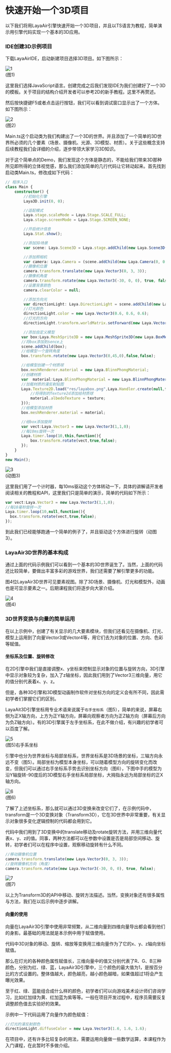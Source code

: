 # 快速开始一个3D项目

以下我们将用LayaAir引擎快速开始一个3D项目，并且以TS语言为教程，简单演示用引擎代码实现一个基本的3D应用。

### IDE创建3D示例项目

下载LayaAirIDE，启动新建项目选择3D项目。如下图所示：

![1](img/1.png)</br>(图1)

这里我们选择JavaScript语言。创建完成之后我们发现IDE为我们创建好了一个3D的模板。关于项目的结构介绍开发者可以参考2D的新手教程。这里不再赘述。

然后按快捷键F5或者点击运行按钮，我们可以看到调试窗口显示出了一个方体。如下图所示：

![2](img/2.png)</br>(图2)

Main.ts这个启动类为我们构建出了一个3D的世界。并且添加了一个简单的3D世界所必须的几个要素（场景、摄像机、光源、3D模型、材质）。关于这些概念支持后续教程我们会详细的介绍，逐步带领大家学习3D知识。

对于这个简单点的Demo，我们发现这个方体是静态的，不能给我们带来3D那种所见即所得的立体视觉感，那么我们添加简单的几行代码让它转动起来。首先找到启动类Main.ts，修改成如下代码：

```typescript
// 程序入口
class Main {
    constructor() {
        //初始化引擎
        Laya3D.init(0, 0);

        //适配模式
        Laya.stage.scaleMode = Laya.Stage.SCALE_FULL;
        Laya.stage.screenMode = Laya.Stage.SCREEN_NONE;

        //开启统计信息
        Laya.Stat.show();

        //添加3D场景
        var scene: Laya.Scene3D = Laya.stage.addChild(new Laya.Scene3D()) as Laya.Scene3D;

        //添加照相机
        var camera: Laya.Camera = (scene.addChild(new Laya.Camera(0, 0.1, 100))) as Laya.Camera;
        //摄像机位置
        camera.transform.translate(new Laya.Vector3(0, 3, 3));
        //摄像机角度
        camera.transform.rotate(new Laya.Vector3(-30, 0, 0), true, false);
        //设置背景颜色
        camera.clearColor = null;

        //添加方向光
        var directionLight: Laya.DirectionLight = scene.addChild(new Laya.DirectionLight()) as Laya.DirectionLight;
        //灯光颜色
        directionLight.color = new Laya.Vector3(0.6, 0.6, 0.6);
        //灯光的方向
        directionLight.transform.worldMatrix.setForward(new Laya.Vector3(1, -1, 0));

        //添加自定义模型
       var box:Laya.MeshSprite3D = new Laya.MeshSprite3D(new Laya.BoxMesh(1,1,1));
       //将box添加到sence上
       scene.addChild(box);
       //给模型一个旋转角度
       box.transform.rotate(new Laya.Vector3(0,45,0),false,false);

       //给模型创建一个材质球
       box.meshRenderer.material = new Laya.BlinnPhongMaterial;
       //创建材质
       var  material:Laya.BlinnPhongMaterial = new Laya.BlinnPhongMaterial();
       //加载材质的漫反射贴图
       Laya.Texture2D.load("res/layabox.png",Laya.Handler.create(null,function(texture:Laya.Texture2D):void{
           //将得到的Texture2d添加给材质球
           material.albedoTexture = texture;
       }));
       //给模型添加材质
       box.meshRenderer.material = material;

       //给box添加旋转
       var vect:Laya.Vector3 = new Laya.Vector3(1,1,0);
       //每10ms旋转一次
       Laya.timer.loop(10,this,function(){
           box.transform.rotate(vect,true,false);
       });
    }
}
new Main();
```

![3](img/3.gif)</br>(动图3)

这里我们用了一个计时器，每10ms驱动这个方体转动一下，具体的讲解请开发者阅读相关的教程和API，这里我们只是简单的演示，简单的代码如下所示：

```typescript
var vect:Laya.Vector3 = new Laya.Vector3(1,1,0);
//每10毫秒旋转一次
Laya.timer.loop(10,null,function(){
  box.transform.rotate(vect,true,false);
});
```

到此我们已经能够跑通一个简单的例子了，并且驱动这个方体进行旋转（动图3）。



### LayaAir3D世界的基本构成

通过上面的代码示例我们可以看到一个基本的3D世界诞生了。当然，上面的代码还比较简单，要做出丰富多彩的游戏世界，我们还需要了解引擎更多的功能。

图4位LayaAir3D世界可见要素视图。除了3D场景、摄像机、灯光和模型外，动画也是可显示要素之一。后期课程我们将逐步向大家介绍。

![4](img/4.png)</br>(图4)



### 3D世界变换与向量的简单运用

在以上示例中，创建了有关显示的几大要素模块，但我们还看见在摄像机、灯光、模型上运用到了向量Vector3或Vector4等，用它们去为对象的位置、方向、色彩等赋值。

#### 坐标系及位置、旋转修改

在2D引擎中我们是直接调整x、y坐标来控制显示对象的位置与旋转方向，3D引擎中显示对象较为复杂，加入了z轴坐标，因此我们用到了Vector3三维向量，用它的值分别代表着x、y、z。

但是，各种3D引擎和3D模型动画制作软件对坐标方向的定义会有所不同，因此需初学者们掌握它们的区别。

LayaAit3D引擎坐标用专业术语来说属于`右手坐标系`（图5），简单的来说，屏幕右侧为正X轴方向，上方为正Y轴方向，屏幕向观察者方向为正Z轴方向（屏幕后方向为负Z轴方向）。有的3D引擎属于左手坐标系，在此不做介绍，有兴趣的初学者可以百度了解。

![5](img/5.png)</br>(图5)右手系坐标

引擎中也分为世界坐标与局部坐标系，世界坐标系是3D场景的坐标，三轴方向永远不变（图5）。局部坐标为模型本身坐标，可以随着模型方向的旋转变化而改变，但我们可以通过右手坐标系手势去识别坐标方向（图6），下图中手的模型为沿Y轴旋转-90度后的3D模型右手坐标系局部坐标，大拇指永远为局部坐标的正X轴方向。

![6](img/6.png)</br>(图6)

了解了上述坐标系，那么就可以通过3D变换来改变它们了，在示例代码中，transform是一个3D变换对象（Transform3D），它在3D世界中非常重要，有关显示对象很多变化逻辑控制的代码都会用到它。

代码中我们用到了3D变换中的translate移动及rotate旋转方法，并用三维向量代表x、y、z的值。同事，两种方法都可以在参数中设置是否是局部空间移动、旋转，初学者们可以在程序中设置，观察移动旋转有什么不同。

```typescript
//移动摄像机位置
camera.transform.translate(new Laya.Vector3(0, 3, 3));
//旋转摄像机方向（角度）
camera.transform.rotate(new Laya.Vector3(-30, 0, 0), true, false);
```

![7](img/7.png)</br>(图7)

以上为Transform3D的API中移动、旋转方法描述。当然，变换对象还有很多属性与方法，我们在以后示例中逐步讲解。

#### 向量的使用

向量在LayaAir3D引擎中使用非常频繁，从二维向量到四维向量导出都会看到他们的身影。最基础的用法就是本示例中用于赋值使用。

代码中3D对象的移动、旋转、缩放等变换用三维向量作为了它的x、y、z轴向坐标赋值。

那么在灯光的各种颜色属性赋值长，三维向量中的值又分别代表了R、G、B三种颜色，分别为红、绿、蓝，LayaAir3D引擎中，三个颜色的最大值为1，是按百分比的方式设置的。整体值越大，颜色越亮，越小颜色越暗，如果值超过1将会产生曝光效果。

至于红、绿、蓝能组合成什么样的颜色，初学者们可以向游戏美术设计师们咨询学习，比如红加绿为黄、红加蓝为紫等等。一般在项目开发过程中，程序员需要反复调整颜色值去实验好的效果。

示例中一下代码运用了向量作为颜色赋值：

```javascript
//灯光的漫反射颜色
directionLight.diffuseColor = new Laya.Vector3(1.6, 1.6, 1.6);
```

在项目中，还有许多比较复杂的用法，需要运用向量做一些数学运算，本课程作为入门课程，在此暂时不多做介绍。